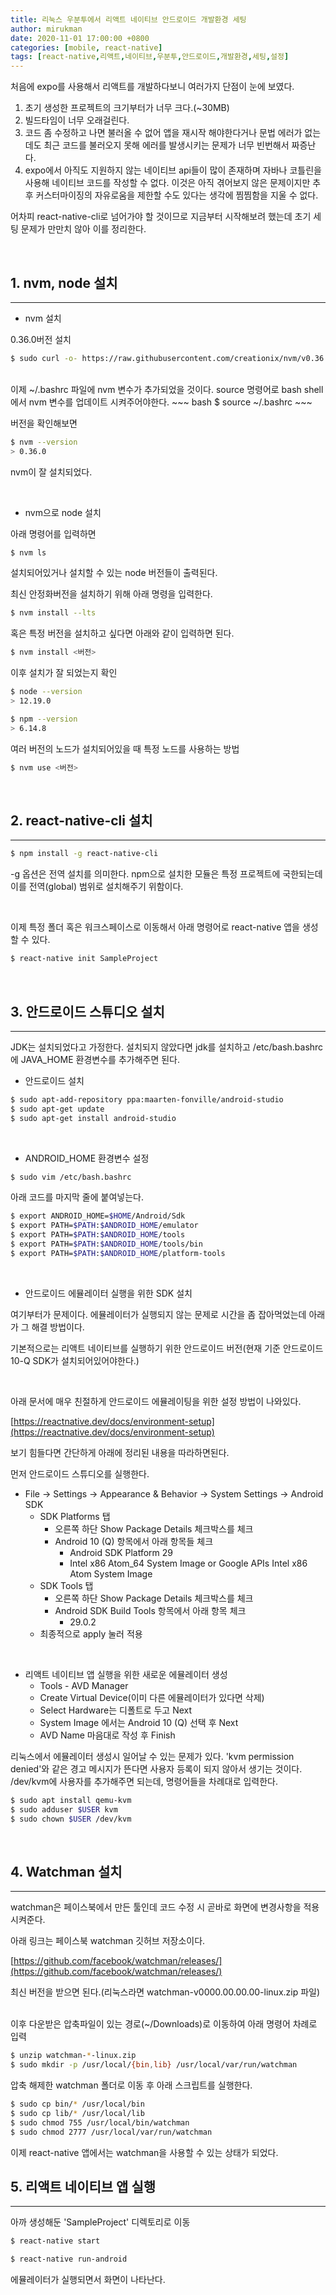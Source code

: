 ```yaml
---
title: 리눅스 우분투에서 리액트 네이티브 안드로이드 개발환경 세팅
author: mirukman
date: 2020-11-01 17:00:00 +0800
categories: [mobile, react-native]
tags: [react-native,리액트,네이티브,우분투,안드로이드,개발환경,세팅,설정]
---
```


처음에 expo를 사용해서 리액트를 개발하다보니 여러가지 단점이 눈에 보였다.

1. 초기 생성한 프로젝트의 크기부터가 너무 크다.(~30MB)
2. 빌드타임이 너무 오래걸린다.
3. 코드 좀 수정하고 나면 불러올 수 없어 앱을 재시작 해야한다거나 문법 에러가 없는데도 최근 코드를 불러오지 못해 에러를 발생시키는 문제가 너무 빈번해서 짜증난다.
4. expo에서 아직도 지원하지 않는 네이티브 api들이 많이 존재하며 자바나 코틀린을 사용해 네이티브 코드를 작성할 수 없다. 이것은 아직 겪어보지 않은 문제이지만 추후 커스터마이징의 자유로움을 제한할 수도 있다는 생각에 찜찜함을 지울 수 없다.

어차피 react-native-cli로 넘어가야 할 것이므로 지금부터 시작해보려 했는데 초기 세팅 문제가 만만치 않아 이를 정리한다.

<br>

## 1. nvm, node 설치 ##
---

+ nvm 설치

0.36.0버전 설치

~~~ bash
$ sudo curl -o- https://raw.githubusercontent.com/creationix/nvm/v0.36.0/install.sh | bash
~~~

<br>
이제 ~/.bashrc 파일에 nvm 변수가 추가되었을 것이다. source 명령어로 bash shell에서 nvm 변수를 업데이트 시켜주어야한다.
~~~ bash
$ source ~/.bashrc
~~~

버전을 확인해보면 

~~~ bash
$ nvm --version
> 0.36.0
~~~

nvm이 잘 설치되었다.

<br>

+ nvm으로 node 설치

아래 명령어를 입력하면

~~~ bash
$ nvm ls
~~~

설치되어있거나 설치할 수 있는 node 버전들이 출력된다.

최신 안정화버전을 설치하기 위해 아래 명령을 입력한다.

~~~ bash
$ nvm install --lts
~~~

혹은 특정 버전을 설치하고 싶다면 아래와 같이 입력하면 된다.

~~~ bash
$ nvm install <버전>
~~~

이후 설치가 잘 되었는지 확인

~~~ bash
$ node --version
> 12.19.0
~~~

~~~ bash
$ npm --version
> 6.14.8
~~~

여러 버전의 노드가 설치되어있을 때 특정 노드를 사용하는 방법

~~~ bash
$ nvm use <버전>
~~~

<br>

## 2. react-native-cli 설치 ##
---

~~~ bash
$ npm install -g react-native-cli
~~~

-g 옵션은 전역 설치를 의미한다. npm으로 설치한 모듈은 특정 프로젝트에 국한되는데 이를 전역(global) 범위로 설치해주기 위함이다.

<br>

이제 특정 폴더 혹은 워크스페이스로 이동해서 아래 명령어로 react-native 앱을 생성할 수 있다.

~~~ bash
$ react-native init SampleProject
~~~

<br>

## 3. 안드로이드 스튜디오 설치 ##
---

JDK는 설치되었다고 가정한다. 설치되지 않았다면 jdk를 설치하고 /etc/bash.bashrc에 JAVA_HOME 환경변수를 추가해주면 된다.

+ 안드로이드 설치

~~~ bash
$ sudo apt-add-repository ppa:maarten-fonville/android-studio
$ sudo apt-get update
$ sudo apt-get install android-studio
~~~

<br>

+ ANDROID_HOME 환경변수 설정

~~~ bash
$ sudo vim /etc/bash.bashrc
~~~

아래 코드를 마지막 줄에 붙여넣는다.

~~~ bash
$ export ANDROID_HOME=$HOME/Android/Sdk
$ export PATH=$PATH:$ANDROID_HOME/emulator
$ export PATH=$PATH:$ANDROID_HOME/tools
$ export PATH=$PATH:$ANDROID_HOME/tools/bin
$ export PATH=$PATH:$ANDROID_HOME/platform-tools
~~~

<br>

+ 안드로이드 에뮬레이터 실행을 위한 SDK 설치

여기부터가 문제이다. 에뮬레이터가 실행되지 않는 문제로 시간을 좀 잡아먹었는데 아래가 그 해결 방법이다.

기본적으로는 리액트 네이티브를 실행하기 위한 안드로이드 버전(현재 기준 안드로이드10-Q SDK가 설치되어있어야한다.)

<br>


아래 문서에 매우 친절하게 안드로이드 에뮬레이팅을 위한 설정 방법이 나와있다.

[https://reactnative.dev/docs/environment-setup](https://reactnative.dev/docs/environment-setup)


보기 힘들다면 간단하게 아래에 정리된 내용을 따라하면된다.

먼저 안드로이드 스튜디오를 실행한다.

+ File → Settings → Appearance & Behavior → System Settings → Android SDK
	+ SDK Platforms 탭
		+ 오른쪽 하단 Show Package Details 체크박스를 체크
		+ Android 10 (Q) 항목에서 아래 항목들 체크
			+ Android SDK Platform 29
			+ Intel x86 Atom_64 System Image or Google APIs Intel x86 Atom System Image
	+ SDK Tools 탭
		+ 오른쪽 하단 Show Package Details 체크박스를 체크
		+ Android SDK Build Tools 항목에서 아래 항목 체크
			+ 29.0.2
	+ 최종적으로 apply 눌러 적용

<br>

+ 리액트 네이티브 앱 실행을 위한 새로운 에뮬레이터 생성
	+ Tools - AVD Manager
	+ Create Virtual Device(이미 다른 에뮬레이터가 있다면 삭제)
	+ Select Hardware는 디폴트로 두고 Next
	+ System Image 에서는 Android 10 (Q) 선택 후 Next
	+ AVD Name 마음대로 작성 후 Finish

리눅스에서 에뮬레이터 생성시 일어날 수 있는 문제가 있다. 'kvm permission denied'와 같은 경고 메시지가 뜬다면 사용자 등록이 되지 않아서 생기는 것이다. /dev/kvm에 사용자를 추가해주면 되는데, 명령어들을 차례대로 입력한다.

~~~ bash
$ sudo apt install qemu-kvm
$ sudo adduser $USER kvm
$ sudo chown $USER /dev/kvm
~~~

<br>

## 4. Watchman 설치 ##
---

watchman은 페이스북에서 만든 툴인데 코드 수정 시 곧바로 화면에 변경사항을 적용시켜준다.

아래 링크는 페이스북 watchman 깃허브 저장소이다.

[https://github.com/facebook/watchman/releases/](https://github.com/facebook/watchman/releases/)

최신 버전을 받으면 된다.(리눅스라면 watchman-v0000.00.00.00-linux.zip 파일)

<br>
이후 다운받은 압축파일이 있는 경로(~/Downloads)로 이동하여 아래 명령어 차례로 입력

~~~ bash
$ unzip watchman-*-linux.zip
$ sudo mkdir -p /usr/local/{bin,lib} /usr/local/var/run/watchman
~~~

압축 해제한 watchman 폴더로 이동 후 아래 스크립트를 실행한다.

~~~ bash
$ sudo cp bin/* /usr/local/bin
$ sudo cp lib/* /usr/local/lib
$ sudo chmod 755 /usr/local/bin/watchman
$ sudo chmod 2777 /usr/local/var/run/watchman
~~~

이제 react-native 앱에서는 watchman을 사용할 수 있는 상태가 되었다.

## 5. 리액트 네이티브 앱 실행 ##
---

아까 생성해둔 'SampleProject' 디렉토리로 이동

~~~ bash
$ react-native start
~~~

~~~ bash
$ react-native run-android
~~~

에뮬레이터가 실행되면서 화면이 나타난다.

